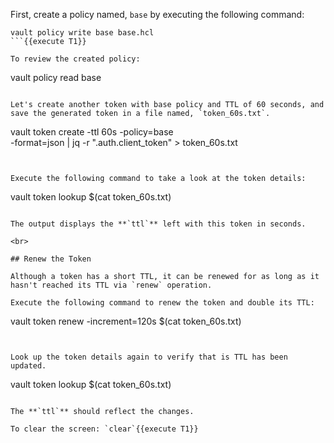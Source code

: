 First, create a policy named, `base` by executing the following command:

```
vault policy write base base.hcl
```{{execute T1}}

To review the created policy:

```
vault policy read base
```{{execute T1}}

Let's create another token with base policy and TTL of 60 seconds, and save the generated token in a file named, `token_60s.txt`.

```
vault token create -ttl 60s -policy=base  \
     -format=json | jq -r ".auth.client_token" > token_60s.txt
```{{execute T1}}


Execute the following command to take a look at the token details:

```
vault token lookup $(cat token_60s.txt)
```{{execute T1}}

The output displays the **`ttl`** left with this token in seconds.

<br>

## Renew the Token

Although a token has a short TTL, it can be renewed for as long as it hasn't reached its TTL via `renew` operation.

Execute the following command to renew the token and double its TTL:

```
vault token renew -increment=120s $(cat token_60s.txt)
```{{execute T1}}


Look up the token details again to verify that is TTL has been updated.

```
vault token lookup $(cat token_60s.txt)
```{{execute T1}}

The **`ttl`** should reflect the changes.

To clear the screen: `clear`{{execute T1}}
